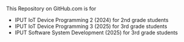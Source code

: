 This Repository on GitHub.com is for
- IPUT IoT Device Programming 2 (2024) for 2nd grade students
- IPUT IoT Device Programming 3 (2025) for 3rd grade students
- IPUT Software System Development (2025) for 3rd grade students
